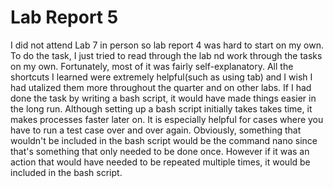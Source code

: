 # Lab Report 5

I did not attend Lab 7 in person so lab report 4 was hard to start on my own. To do the task, I just tried to read through the lab nd work through the tasks on my own.
Fortunately, most of it was fairly self-explanatory. All the shortcuts I learned were extremely helpful(such as using tab) and I wish I had utalized them more throughout the quarter and on other labs.
If I had done the task by writing a bash script, it would have made things easier in the long run. Although setting up a bash script initially takes takes time, it makes processes faster later on. 
It is especially helpful for cases where you have to run a test case over and over again. Obviously, something that wouldn't be included in the bash script would be the command nano since that's something that only needed to be done once. However if it was an action that would have needed to be repeated multiple times, it would be included in the bash script.
